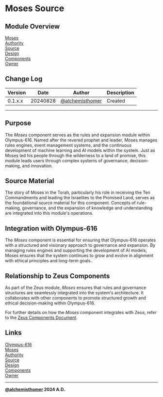 # Moses Source

## Module Overview
[Moses](README.md)  
[Authority](../zeus/zeus.components.md)  
[Source](moses.source.md)  
[Design](moses.design.md)  
[Components](moses.components.md)  
[Owner](https://github.com/alchemisthomer)  

## Change Log

| Version   | Date       | Author                                                   | Description   |
|-----------|------------|----------------------------------------------------------|---------------|
| 0.1.x.x   | 20240828   | [@alchemisthomer](https://github.com/alchemisthomer)     | Created       

---

## Purpose

The *Moses* component serves as the rules and expansion module within Olympus-616. Named after the revered prophet and leader, Moses manages rules engines, event management systems, and the continuous development of machine learning and AI models within the system. Just as Moses led his people through the wilderness to a land of promise, this module leads users through complex systems of governance, decision-making, and innovation.

## Source Material

The story of Moses in the Torah, particularly his role in receiving the Ten Commandments and leading the Israelites to the Promised Land, serves as the foundational source material for this component. Concepts of rule-making, governance, and the expansion of knowledge and understanding are integrated into this module's operations.

## Integration with Olympus-616

The *Moses* component is essential for ensuring that Olympus-616 operates with a structured and visionary approach to governance and expansion. By managing rules engines and supporting the development of AI models, Moses ensures that the system continues to grow and evolve in alignment with ethical principles and long-term goals.

## Relationship to Zeus Components

As part of the Zeus module, *Moses* ensures that rules and governance structures are seamlessly integrated into the system's architecture. It collaborates with other components to promote structured growth and ethical decision-making within Olympus-616.

For further details on how the *Moses* component integrates with Zeus, refer to the [Zeus Components Document](../zeus/zeus.components.md).

## Links
[Olympus-616](../../README.md)  
[Moses](README.md)  
[Authority](https://github.com/alchemisthomer)  
[Source](moses.source.md)  
[Design](moses.design.md)  
[Components](moses.components.md)  
[Owner](https://github.com/alchemisthomer)
***
**[@alchemisthomer](https://github.com/alchemisthomer)
2024 A.D.**
